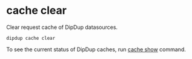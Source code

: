 # cache clear

Clear request cache of DipDup datasources.

```shell
dipdup cache clear
```

To see the current status of DipDup caches, run [cache show](cache-show.md) command. 